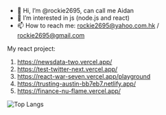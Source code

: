 - 👋 Hi, I’m @rockie2695, can call me Aidan
- 👀 I’m interested in js (node.js and react)
- 📫 How to reach me: rockie2695@yahoo.com.hk / rockie2695@gmail.com

My react project:
1. https://newsdata-two.vercel.app/
2. https://test-twitter-next.vercel.app/
3. https://react-war-seven.vercel.app/playground
4. https://trusting-austin-bb7eb7.netlify.app/
5. https://finance-nu-flame.vercel.app/

<!---
rockie2695/rockie2695 is a ✨ special ✨ repository because its `README.md` (this file) appears on your GitHub profile.
You can click the Preview link to take a look at your changes.
--->
![Top Langs](https://github-readme-stats.vercel.app/api/top-langs/?username=rockie2695&layout=compact)
